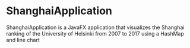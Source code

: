 # ShanghaiApplication
ShanghaiApplication is a JavaFX application that visualizes the Shanghai ranking of the University of Helsinki from 2007 to 2017 using a HashMap and line chart
